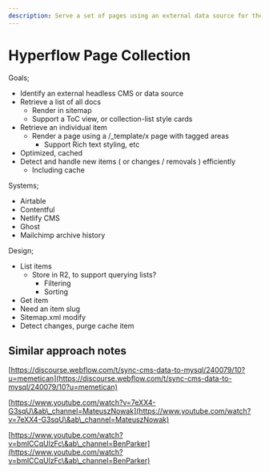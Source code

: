 ```yaml
---
description: Serve a set of pages using an external data source for the primary content
---
```


# Hyperflow Page Collection

Goals;

* Identify an external headless CMS or data source&#x20;
* Retrieve a list of all docs
  * Render in sitemap
  * Support a ToC view, or collection-list style cards
* Retrieve an individual item
  * Render a page using a /\_template/x page with tagged areas
    * Support Rich text styling, etc&#x20;
* Optimized, cached&#x20;
* Detect and handle new items ( or changes / removals ) efficiently&#x20;
  * Including cache&#x20;

Systems;

* Airtable&#x20;
* Contentful
* Netlify CMS
* Ghost
* Mailchimp archive history&#x20;

Design;

* List items
  * Store in R2, to support querying lists?&#x20;
    * Filtering
    * Sorting&#x20;
* Get item
* Need an item slug
* Sitemap.xml modify
* Detect changes, purge cache item&#x20;



## Similar approach notes

[https://discourse.webflow.com/t/sync-cms-data-to-mysql/240079/10?u=memetican](https://discourse.webflow.com/t/sync-cms-data-to-mysql/240079/10?u=memetican)

[https://www.youtube.com/watch?v=7eXX4-G3sqU\&ab\_channel=MateuszNowak](https://www.youtube.com/watch?v=7eXX4-G3sqU\&ab\_channel=MateuszNowak)

[https://www.youtube.com/watch?v=bmlCCqUlzFc\&ab\_channel=BenParker](https://www.youtube.com/watch?v=bmlCCqUlzFc\&ab\_channel=BenParker)



